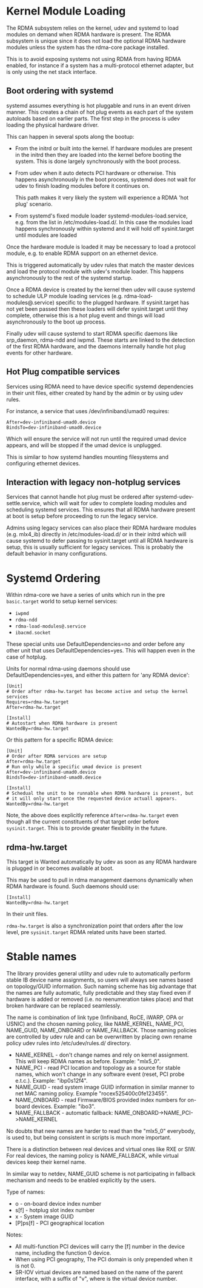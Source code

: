 # Kernel Module Loading

The RDMA subsystem relies on the kernel, udev and systemd to load modules on
demand when RDMA hardware is present. The RDMA subsystem is unique since it
does not load the optional RDMA hardware modules unless the system has the
rdma-core package installed.

This is to avoid exposing systems not using RDMA from having RDMA enabled, for
instance if a system has a multi-protocol ethernet adapter, but is only using
the net stack interface.

## Boot ordering with systemd

systemd assumes everything is hot pluggable and runs in an event driven
manner. This creates a chain of hot plug events as each part of the system
autoloads based on earlier parts. The first step in the process is udev
loading the physical hardware driver.

This can happen in several spots along the bootup:

 - From the initrd or built into the kernel. If hardware modules are present
   in the initrd then they are loaded into the kernel before booting the
   system. This is done largely synchronously with the boot process.

 - From udev when it auto detects PCI hardware or otherwise.
   This happens asynchronously in the boot process, systemd does not wait for
   udev to finish loading modules before it continues on.

   This path makes it very likely the system will experience a RDMA 'hot plug'
   scenario.

 - From systemd's fixed module loader systemd-modules-load.service, e.g. from
   the list in /etc/modules-load.d/. In this case the modules load happens
   synchronously within systemd and it will hold off sysinit.target until
   modules are loaded

Once the hardware module is loaded it may be necessary to load a protocol
module, e.g. to enable RDMA support on an ethernet device.

This is triggered automatically by udev rules that match the master devices
and load the protocol module with udev's module loader. This happens
asynchronously to the rest of the systemd startup.

Once a RDMA device is created by the kernel then udev will cause systemd to
schedule ULP module loading services (e.g. rdma-load-modules@.service) specific
to the plugged hardware. If sysinit.target has not yet been passed then these
loaders will defer sysinit.target until they complete, otherwise this is a hot
plug event and things will load asynchronously to the boot up process.

Finally udev will cause systemd to start RDMA specific daemons like
srp_daemon, rdma-ndd and iwpmd. These starts are linked to the detection of
the first RDMA hardware, and the daemons internally handle hot plug events for
other hardware.

## Hot Plug compatible services

Services using RDMA need to have device specific systemd dependencies in their
unit files, either created by hand by the admin or by using udev rules.

For instance, a service that uses /dev/infiniband/umad0 requires:

```
After=dev-infiniband-umad0.device
BindsTo=dev-infiniband-umad0.device
```

Which will ensure the service will not run until the required umad device
appears, and will be stopped if the umad device is unplugged.

This is similar to how systemd handles mounting filesystems and configuring
ethernet devices.

## Interaction with legacy non-hotplug services

Services that cannot handle hot plug must be ordered after
systemd-udev-settle.service, which will wait for udev to complete loading
modules and scheduling systemd services. This ensures that all RDMA hardware
present at boot is setup before proceeding to run the legacy service.

Admins using legacy services can also place their RDMA hardware modules
(e.g.  mlx4_ib) directly in /etc/modules-load.d/ or in their initrd which will
cause systemd to defer passing to sysinit.target until all RDMA hardware is
setup, this is usually sufficient for legacy services. This is probably the
default behavior in many configurations.

# Systemd Ordering

Within rdma-core we have a series of units which run in the pre `basic.target`
world to setup kernel services:

 - `iwpmd`
 - `rdma-ndd`
 - `rdma-load-modules@.service`
 - `ibacmd.socket`

These special units use DefaultDependencies=no and order before any other unit that
uses DefaultDependencies=yes. This will happen even in the case of hotplug.

Units for normal rdma-using daemons should use DefaultDependencies=yes, and
either this pattern for 'any RDMA device':

```
[Unit]
# Order after rdma-hw.target has become active and setup the kernel services
Requires=rdma-hw.target
After=rdma-hw.target

[Install]
# Autostart when RDMA hardware is present
WantedBy=rdma-hw.target
```

Or this pattern for a specific RDMA device:

```
[Unit]
# Order after RDMA services are setup
After=rdma-hw.target
# Run only while a specific umad device is present
After=dev-infiniband-umad0.device
BindsTo=dev-infiniband-umad0.device

[Install]
# Schedual the unit to be runnable when RDMA hardware is present, but
# it will only start once the requested device actuall appears.
WantedBy=rdma-hw.target
```

Note, the above does explicitly reference `After=rdma-hw.target` even though
all the current constituents of that target order before
`sysinit.target`. This is to provide greater flexibility in the future.

## rdma-hw.target

This target is Wanted automatically by udev as soon as any RDMA hardware is
plugged in or becomes available at boot.

This may be used to pull in rdma management daemons dynamically when RDMA
hardware is found. Such daemons should use:

```
[Install]
WantedBy=rdma-hw.target
```

In their unit files.

`rdma-hw.target` is also a synchronization point that orders after the low level,
pre `sysinit.target` RDMA related units have been started.

# Stable names

The library provides general utility and udev rule to automatically perform
stable IB device name assignments, so users will always see names based on
topology/GUID information. Such naming scheme has big advantage that the
names are fully automatic, fully predictable and they stay fixed even if
hardware is added or removed (i.e. no reenumeration takes place) and that
broken hardware can be replaced seamlessly.

The name is combination of link type (Infiniband, RoCE, iWARP, OPA or USNIC)
and the chosen naming policy, like NAME_KERNEL, NAME_PCI, NAME_GUID, NAME_ONBOARD
or NAME_FALLBACK. Those naming policies are controlled by udev rule and can be
overwritten by placing own rename policy udev rules into /etc/udev/rules.d/
directory.

 * NAME_KERNEL - don't change names and rely on kernel assignment. This
 will keep RDMA names as before. Example: "mlx5_0".
 * NAME_PCI - read PCI location and topology as a source for stable names,
 which won't change in any software event (reset, PCI probe e.t.c.).
 Example: "ibp0s12f4".
 * NAME_GUID - read system image GUID information in similar manner to
 net MAC naming policy. Example "rocex525400c0fe123455".
 * NAME_ONBOARD - read Firmware/BIOS provided index numbers for on-board devices.
 Example: "ibo3".
 * NAME_FALLBACK - automatic fallback: NAME_ONBOARD->NAME_PCI->NAME_KERNEL

No doubts that new names are harder to read than the "mlx5_0" everybody,
is used to, but being consistent in scripts is much more important.

There is a distinction between real devices and virtual ones like RXE or SIW.
For real devices, the naming policy is NAME_FALLBACK, while virtual devices keep
their kernel name.

In similar way to netdev, NAME_GUID scheme is not participating in fallback mechanism
and needs to be enabled explicitly by the users.

Type of names:

 * o<index> - on-board device index number
 * s<slot>[f<function>] - hotplug slot index number
 * x<GUID> - System image GUID
 * [P<domain>]p<bus>s<slot>[f<function>] - PCI geographical location

Notes:

 * All multi-function PCI devices will carry the [f<function>] number in the
 device name, including the function 0 device.
 * When using PCI geography, The PCI domain is only prepended when it is not 0.
 * SR-IOV virtual devices are named based on the name of the parent interface,
 with a suffix of "v<N>", where <N> is the virtual device number.
